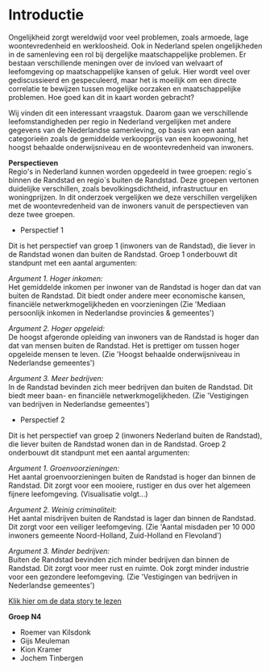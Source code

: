 # Introductie

Ongelijkheid zorgt wereldwijd voor veel problemen, zoals armoede, lage woontevredenheid en werkloosheid. Ook in Nederland spelen ongelijkheden in de samenleving een rol bij dergelijke maatschappelijke problemen. Er bestaan verschillende meningen over de invloed van welvaart of leefomgeving op maatschappelijke kansen of geluk. Hier wordt veel over gediscussieerd en gespeculeerd, maar het is moeilijk om een directe correlatie te bewijzen tussen mogelijke oorzaken en maatschappelijke problemen. Hoe goed kan dit in kaart worden gebracht?

Wij vinden dit een interessant vraagstuk. Daarom gaan we verschillende leefomstandigheden per regio in Nederland vergelijken met andere gegevens van de Nederlandse samenleving, op basis van een aantal categorieën zoals de gemiddelde verkoopprijs van een koopwoning, het hoogst behaalde onderwijsniveau en de woontevredenheid van inwoners.

**Perspectieven**  
Regio's in Nederland kunnen worden opgedeeld in twee groepen: regio´s binnen de Randstad en regio´s buiten de Randstad. Deze groepen vertonen duidelijke verschillen, zoals bevolkingsdichtheid, infrastructuur en woningprijzen. In dit onderzoek vergelijken we deze verschillen vergelijken met de woontevredenheid van de inwoners vanuit de perspectieven van deze twee groepen.  


- Perspectief 1

Dit is het perspectief van groep 1 (inwoners van de Randstad), die liever in de Randstad wonen dan buiten de Randstad. Groep 1 onderbouwt dit standpunt met een aantal argumenten:

*Argument 1. Hoger inkomen:*  
Het gemiddelde inkomen per inwoner van de Randstad is hoger dan dat van buiten de Randstad. Dit biedt onder andere meer economische kansen, financiële netwerkmogelijkheden en voorzieningen (Zie 'Mediaan persoonlijk inkomen in Nederlandse provincies & gemeentes')

*Argument 2. Hoger opgeleid:*  
De hoogst afgeronde opleiding van inwoners van de Randstad is 	hoger dan dat van mensen buiten de Randstad. Het is prettiger om tussen hoger opgeleide mensen te leven. (Zie 'Hoogst behaalde onderwijsniveau in Nederlandse gemeentes')

*Argument 3. Meer bedrijven:*  
In de Randstad bevinden zich meer bedrijven dan buiten de Randstad. Dit biedt meer baan- en financiële netwerkmogelijkheden. (Zie 'Vestigingen van bedrijven in Nederlandse gemeentes')  
  

- Perspectief 2

Dit is het perspectief van groep 2 (inwoners Nederland buiten de Randstad), die liever buiten de Randstad wonen dan in de Randstad. Groep 2 onderbouwt dit standpunt met een aantal argumenten:

*Argument 1. Groenvoorzieningen:*  
Het aantal groenvoorzieningen buiten de Randstad is hoger dan binnen de Randstad. Dit zorgt voor een mooiere, rustiger en dus over het algemeen fijnere leefomgeving. (Visualisatie volgt...)

*Argument 2. Weinig criminaliteit:*  
Het aantal misdrijven buiten de Randstad is lager dan binnen de Randstad. Dit zorgt voor een veiliger leefomgeving. (Zie 'Aantal misdaden per 10 000 inwoners gemeente Noord-Holland, Zuid-Holland en Flevoland')

*Argument 3. Minder bedrijven:*  
Buiten de Randstad bevinden zich minder bedrijven dan binnen de Randstad. Dit zorgt voor meer rust en ruimte. Ook zorgt minder industrie voor een gezondere leefomgeving. (Zie 'Vestigingen van bedrijven in Nederlandse gemeentes')


[Klik hier om de data story te lezen](datastory.ipynb)

**Groep N4**
- Roemer van Kilsdonk 
- Gijs Meuleman 
- Kion Kramer
- Jochem Tinbergen